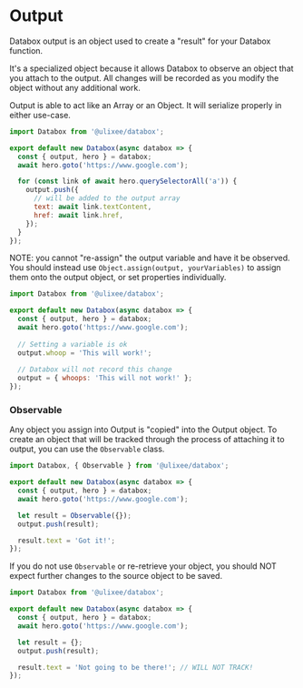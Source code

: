 # Output

Databox output is an object used to create a "result" for your Databox function.

It's a specialized object because it allows Databox to observe an object that you attach to the output. All changes will be recorded as you modify the object without any additional work.

Output is able to act like an Array or an Object. It will serialize properly in either use-case.

```js
import Databox from '@ulixee/databox';

export default new Databox(async databox => {
  const { output, hero } = databox;
  await hero.goto('https://www.google.com');

  for (const link of await hero.querySelectorAll('a')) {
    output.push({
      // will be added to the output array
      text: await link.textContent,
      href: await link.href,
    });
  }
});
```

NOTE: you cannot "re-assign" the output variable and have it be observed. You should instead use `Object.assign(output, yourVariables)` to assign them onto the output object, or set properties individually.

```js
import Databox from '@ulixee/databox';

export default new Databox(async databox => {
  const { output, hero } = databox;
  await hero.goto('https://www.google.com');
  
  // Setting a variable is ok
  output.whoop = 'This will work!';
  
  // Databox will not record this change
  output = { whoops: 'This will not work!' };
});
```

### Observable

Any object you assign into Output is "copied" into the Output object. To create an object that will be tracked through the process of attaching it to output, you can use the `Observable` class.

```js
import Databox, { Observable } from '@ulixee/databox';

export default new Databox(async databox => {
  const { output, hero } = databox;
  await hero.goto('https://www.google.com');

  let result = Observable({});
  output.push(result);

  result.text = 'Got it!';
});
```

If you do not use `Observable` or re-retrieve your object, you should NOT expect further changes to the source object to be saved.

```js
import Databox from '@ulixee/databox';

export default new Databox(async databox => {
  const { output, hero } = databox;
  await hero.goto('https://www.google.com');

  let result = {};
  output.push(result);

  result.text = 'Not going to be there!'; // WILL NOT TRACK!
});
```
